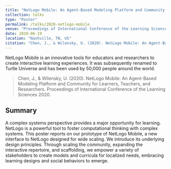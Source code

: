 ```yaml
---
title: "NetLogo Mobile: An Agent-Based Modeling Platform and Community for Learners, Teachers, and Researchers"
collection: talks
type: "Poster"
permalink: /talks/2020-netlogo-mobile
venue: "Proceedings of International Conference of the Learning Sciences 2020"
date: 2020-06-19
location: "Nashville, TN, US"
citation: "Chen, J., & Wilensky, U. (2020). NetLogo Mobile: An Agent-Based Modeling Platform and Community for Learners, Teachers, and Researchers. Proceedings of International Conference of the Learning Sciences 2020."
---
```

NetLogo Mobile is an innovative tools for educators and researchers to create interactive learning experiences. It was subsequently renamed to Turtle Universe and has been used by 50,000 people around the world.

> Chen, J., & Wilensky, U. (2020). NetLogo Mobile: An Agent-Based Modeling Platform and Community for Learners, Teachers, and Researchers. Proceedings of International Conference of the Learning Sciences 2020.

## Summary
A complex systems perspective provides a major opportunity for learning. NetLogo is a powerful tool to foster computational thinking with complex systems. This poster reports on our prototype of NetLogo Mobile, a new interface to NetLogo designed for wide scaling. We introduce its underlying design principles. Through scaling the community, expanding the interactive repertoire, and scaffolding, we empower a variety of stakeholders to create models and curricula for localized needs, embracing learning designs and social behaviors to emerge.